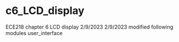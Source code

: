 # c6_LCD_display
ECE218 chapter 6 LCD display
2/9/2023
2/9/2023 modified following modules
user_interface

